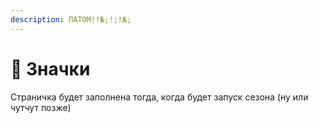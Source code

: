 ```yaml
---
description: ПАТОМ!!№;!;!№;
---
```


# 🔰 Значки

Страничка будет заполнена тогда, когда будет запуск сезона (ну или чутчут позже)
